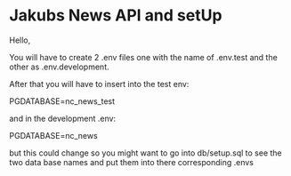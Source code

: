 # Jakubs News API and setUp
Hello,  

You will have to create 2 .env files one with the name of .env.test and the other as .env.development.  

After that you will have to insert into the test env:  

PGDATABASE=nc_news_test  

and in the development .env:  

PGDATABASE=nc_news  

but this could change so you might want to go into db/setup.sql to see the two data base names and put them into there corresponding .envs  